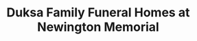 ---
title: "Duksa Family Funeral Homes at Newington Memorial"
url: /newington/duksa-family-funeral-homes-at-newington-memorial/
shop: funeral directors
---